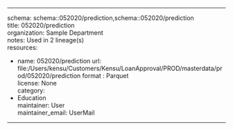 


---  
schema: schema::052020/prediction,schema::052020/prediction  
title: 052020/prediction  
organization: Sample Department  
notes: Used in 2 lineage(s)  
resources:  
  - name: 052020/prediction 
    url: file:/Users/kensu/Customers/Kensu/LoanApproval/PROD/masterdata/prod/052020/prediction 
    format : Parquet  
license: None  
category:
  - Education  
maintainer: User  
maintainer_email: UserMail  
---